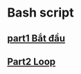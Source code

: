 # Bash script
##  [part1 Bắt đầu](https://github.com/thanhquang99/thuctap/blob/master/bash_script/part1.md)
##  [Part2 Loop](https://github.com/thanhquang99/thuctap/blob/master/bash_script/part2.md)
##  []()
##  []()
##  []()
##  []()
##  []()
